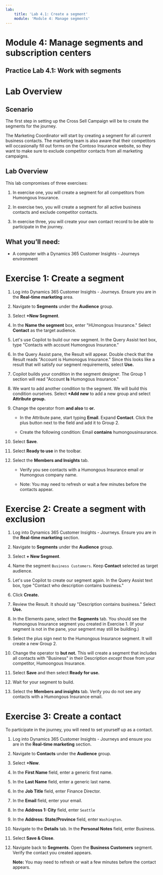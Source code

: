 ```yaml
---
lab:
    title: 'Lab 4.1: Create a segment'
    module: 'Module 4: Manage segments'
---
```


# Module 4: Manage segments and subscription centers

## Practice Lab 4.1: Work with segments

# Lab Overview

## Scenario

The first step in setting up the Cross Sell Campaign will be to create the segments for the journey.

The Marketing Coordinator will start by creating a segment for all current business contacts. The marketing team is also aware that their competitors will occasionally fill out forms on the Contoso Insurance website, so they want to make sure to exclude competitor contacts from all marketing campaigns. 

## Lab Overview

This lab compromises of three exercises:

1. In exercise one, you will create a segment for all competitors from Humongous Insurance. 

2. In exercise two, you will create a segment for all active business contacts and exclude competitor contacts.

3. In exercise three, you will create your own contact record to be able to participate in the journey.


## What you’ll need:

- A computer with a Dynamics 365 Customer Insights - Journeys environment

# Exercise 1: Create a segment

1.  Log into Dynamics 365 Customer Insights - Journeys. Ensure you are in the **Real-time marketing** area.

2.  Navigate to **Segments** under the **Audience** group. 

3.  Select **+New Segment**.

4.  In the **Name the segment** box, enter "HUmongous Insurance." Select **Contact** as the target audience.

7.  Let's use Copilot to build our new segment. In the Query Assist text box, type "Contacts with account Humongous Insurance."

8.  In the Query Assist pane, the Result will appear. Double check that the Result reads "Account is Humonogus Insurance." Since this looks like a result that will satisfy our segment requirements, select **Use.**

9.  Copilot builds your condition in the segment designer. The Group 1 section will read "Account **Is** Humongous Insurance."

10.  We want to add another condition to the segment. We will build this condition ourselves. Select **+Add new** to add a new group and select **Attribute group.**

11. Change the operator from **and also** to **or.** 

	- In the Attribute pane, start typing **Email**. Expand **Contact**. Click the plus button next to the field and add it to Group 2.

	- Create the following condition: Email **contains** humongousinsurance.

12. Select **Save**.

13. Select **Ready to use** in the toolbar.

14. Select the **Members and Insights** tab. 

	- Verify you see contacts with a Humongous Insurance email or Humongous company name. 

	- Note: You may need to refresh or wait a few minutes before the contacts appear. 


# Exercise 2: Create a segment with exclusion

1.  Log into Dynamics 365 Customer Insights - Journeys. Ensure you are in the **Real-time marketing** section.

2.  Navigate to **Segments** under the **Audience** group. 

3.  Select **+ New Segment**.

4.  Name the segment `Business Customers`. Keep **Contact** selected as target audience.

6.  Let's use Copilot to create our segment again. In the Query Assist text box, type "Contact who description contains business."

7.  Click **Create.**

8.  Review the Result. It should say "Description contains business." Select **Use.**

9.  In the Elements pane, select the **Segments** tab. You should see the Humongous Insurance segment you created in Exercise 1. (If your segment is not in the pane, your segment may still be building.)

10.  Select the plus sign next to the Humongous Insurance segment. It will create a new Group 2.

11. Change the operator to **but not.** This will create a segment that includes all contacts with "Business" in their Description *except* those from your competitor, Humoongous Insurance.

12. Select **Save** and then select **Ready for use.**

12. Wait for your segment to build.

13. Select the **Members and insights** tab. Verify you do not see any contacts with a Humongous Insurance email. 


# Exercise 3: Create a contact

To participate in the journey, you will need to set yourself up as a contact. 

1.  Log into Dynamics 365 Customer Insights - Journeys and ensure you are in the **Real-time marketing** section.

2.  Navigate to **Contacts** under the **Audience** group. 

3.  Select **+New**.

4.  In the **First Name** field, enter a generic first name.

5.  In the **Last Name** field, enter a generic last name.

6.  In the **Job Title** field, enter Finance Director.

7.  In the **Email** field, enter your email.

8.  In the **Address 1: City** field, enter `Seattle`

9.  In the **Address: State/Province** field, enter `Washington`. 

10. Navigate to the **Details** tab. In the **Personal Notes** field, enter Business.

11. Select **Save &amp; Close**. 

12. Navigate back to **Segments**. Open the **Business Customers** segment. Verify the contact you created appears.

    **Note:** You may need to refresh or wait a few minutes before the contact appears.
